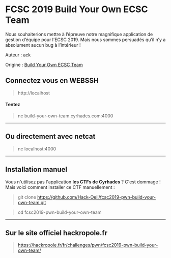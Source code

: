 # FCSC 2019 Build Your Own ECSC Team

Nous souhaiterions mettre à l’épreuve notre magnifique application de gestion d’équipe pour l’ECSC 2019. Mais nous sommes persuadés qu’il n’y a absolument aucun bug à l’intérieur !


Auteur : ack

Origine : [Build Your Own ECSC Team](https://hackropole.fr/fr/challenges/pwn/fcsc2019-pwn-build-your-own-team/)


## Connectez vous en WEBSSH
> http://localhost

#### Tentez 
> nc build-your-own-team.cyrhades.com:4000



-----------

## Ou directement avec netcat
> nc localhost:4000

-----------

## Installation manuel
Vous n'utilisez pas l'application **les CTFs de Cyrhades** ? C'est dommage !
Mais voici comment installer ce CTF manuellement :

> git clone https://github.com/Hack-Oeil/fcsc2019-pwn-build-your-own-team.git

> cd fcsc2019-pwn-build-your-own-team


-----------

## Sur le site officiel hackropole.fr
> https://hackropole.fr/fr/challenges/pwn/fcsc2019-pwn-build-your-own-team/